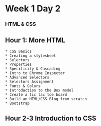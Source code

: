 # Week 1 Day 2

### HTML & CSS

## Hour 1: More HTML

	* CSS Basics
	* Creating a stylesheet
	* Selectors
	* Properties
	* Specificity & Cascading
	* Intro to Chrome Inspector
	* Advanced Selectors
	* Selectors Assignment
	* Fonts & Colors
	* Introduction to the Box model
	* Create a tic tac toe board
	* Build an HTML/CSS Blog from scratch
	* Bootstrap
  
  
## Hour 2-3 Introduction to CSS